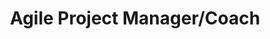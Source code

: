 ---
job_id: 1
title: Agile Project Manager/Coach
location: Brussels, Belgium
position_description: The client is transitioning all of their internal projects to he Agile Methodology, and therefore needs an Agile certified Project Manager with a technical background to consult on various different teams/projects.
link: /careers-agile-project-manager.html
---